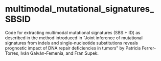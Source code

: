 # multimodal_mutational_signatures_SBSID
Code for extracting multimodal mutational signatures (SBS + ID) as described in the method introduced in "Joint inference of mutational signatures from indels and single-nucleotide substitutions reveals prognostic impact of DNA repair deficiencies in tumors" by Patricia Ferrer-Torres, Iván Galván-Femenía, and Fran Supek.
